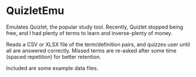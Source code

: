 # QuizletEmu

Emulates Quizlet, the popular study tool.
Recently, Quizlet stopped being free, and I had plenty of terms to learn and inverse-plenty of money.

Reads a CSV or XLSX file of the term/definition pairs, and quizzes user until all are answered correctly. Missed terms are re-asked after some time (spaced repetition) for better retention.

Included are some example data files.
